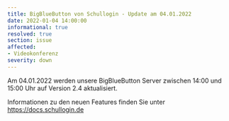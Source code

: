 ```yaml
---
title: BigBlueButton von Schullogin - Update am 04.01.2022
date: 2022-01-04 14:00:00
informational: true
resolved: true
section: issue
affected:
- Videokonferenz
severity: down
---
```


Am 04.01.2022 werden unsere BigBlueButton Server zwischen 14:00 und 15:00 Uhr auf Version 2.4 aktualisiert.

Informationen zu den neuen Features finden Sie unter https://docs.schullogin.de

